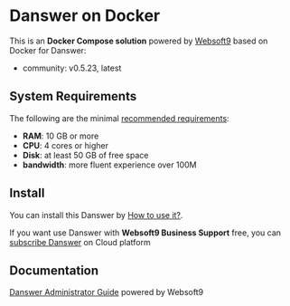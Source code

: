 # Danswer on Docker  

This is an **Docker Compose solution** powered by [Websoft9](https://www.websoft9.com) based on Docker for Danswer:


 - community:  v0.5.23, latest


## System Requirements

The following are the minimal [recommended requirements](https://docs.danswer.dev/resourcing#running-locally):

* **RAM**: 10 GB or more
* **CPU**: 4 cores or higher
* **Disk**: at least 50 GB of free space
* **bandwidth**: more fluent experience over 100M  

## Install

You can install this Danswer by [How to use it?](https://github.com/Websoft9/docker-library#how-to-use-it).   

If you want use Danswer with **Websoft9 Business Support** free, you can [subscribe Danswer](https://www.websoft9.com/apps) on Cloud platform

## Documentation

[Danswer Administrator Guide](https://support.websoft9.com/docs/danswer) powered by Websoft9